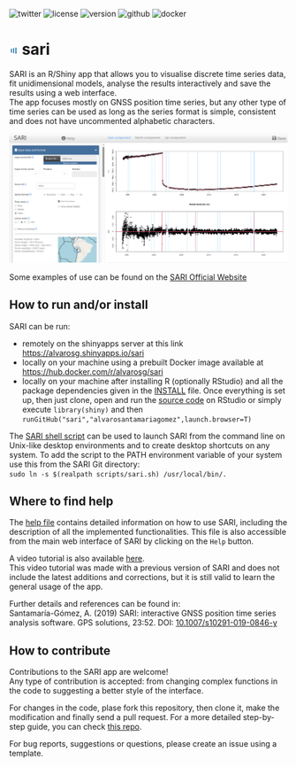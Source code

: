 ![twitter](https://img.shields.io/twitter/follow/timeserious?style=social)
![license](https://img.shields.io/github/license/alvarosantamariagomez/sari)
![version](https://img.shields.io/badge/version-junio%202024-blue)
![github](https://img.shields.io/github/languages/code-size/alvarosantamariagomez/sari?color=g)
![docker](https://img.shields.io/docker/image-size/alvarosg/sari?color=g)

# ![SARI logo](/www/favicon.png) sari 

SARI is an R/Shiny app that allows you to visualise discrete time series data, fit unidimensional models, analyse the results interactively and save the results using a web interface.  
The app focuses mostly on GNSS position time series, but any other type of time series can be used as long as the series format is simple, consistent and does not have uncommented alphabetic characters.

![SARI screenshot](/www/screenshot.png)

Some examples of use can be found on the [SARI Official Website](https://sari-gnss.github.io)

## How to run and/or install

SARI can be run:  
- remotely on the shinyapps server at this link https://alvarosg.shinyapps.io/sari
- locally on your machine using a prebuilt Docker image available at https://hub.docker.com/r/alvarosg/sari  
- locally on your machine after installing R (optionally RStudio) and all the package dependencies given in the [INSTALL](INSTALL) file. Once everything is set up, then just clone, open and run the [source code](app.R) on RStudio or simply execute `library(shiny)` and then `runGitHub("sari","alvarosantamariagomez",launch.browser=T)`  

The [SARI shell script](/scripts/sari.sh) can be used to launch SARI from the command line on Unix-like desktop environments and to create desktop shortcuts on any system. To add the script to the PATH environment variable of your system use this from the SARI Git directory:  
`sudo ln -s $(realpath scripts/sari.sh) /usr/local/bin/.`

## Where to find help

The [help file](/www/about.pdf) contains detailed information on how to use SARI, including the description of all the implemented functionalities. This file is also accessible from the main web interface of SARI by clicking on the `Help` button.  

A video tutorial is also available [here](https://youtu.be/Zt61jzehhoc).  
This video tutorial was made with a previous version of SARI and does not include the latest additions and corrections, but it is still valid to learn the general usage of the app.

Further details and references can be found in:  
Santamaría-Gómez, A. (2019) SARI: interactive GNSS position time series analysis software. GPS solutions, 23:52. DOI: [10.1007/s10291-019-0846-y](https://link.springer.com/article/10.1007/s10291-019-0846-y)

## How to contribute

Contributions to the SARI app are welcome!  
Any type of contribution is accepted: from changing complex functions in the code to suggesting a better style of the interface.

For changes in the code, plase fork this repository, then clone it, make the modification and finally send a pull request. For a more detailed step-by-step guide, you can check [this repo](https://github.com/firstcontributions/first-contributions).

For bug reports, suggestions or questions, please create an issue using a template.
